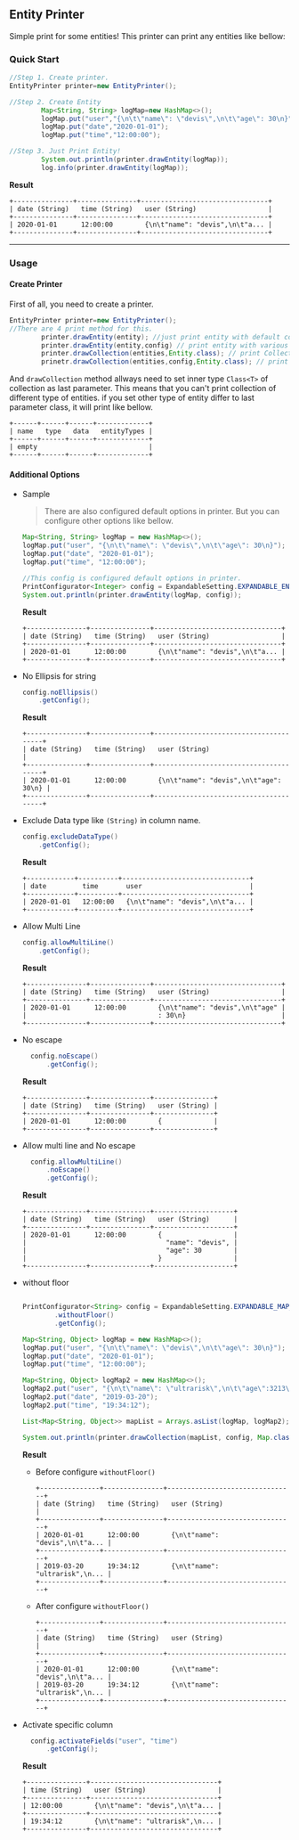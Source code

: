 ## Entity Printer

Simple print for some entities!
This printer can print any entities like bellow:

### Quick Start

```java
//Step 1. Create printer.
EntityPrinter printer=new EntityPrinter();

//Step 2. Create Entity
        Map<String, String> logMap=new HashMap<>();
        logMap.put("user","{\n\t\"name\": \"devis\",\n\t\"age\": 30\n}");
        logMap.put("date","2020-01-01");
        logMap.put("time","12:00:00");

//Step 3. Just Print Entity!
        System.out.println(printer.drawEntity(logMap));
        log.info(printer.drawEntity(logMap));
```

**Result**

```
+---------------+---------------+--------------------------------+
| date (String)   time (String)   user (String)                  |
+---------------+---------------+--------------------------------+
| 2020-01-01      12:00:00        {\n\t"name": "devis",\n\t"a... |
+---------------+---------------+--------------------------------+
```

___

### Usage

#### Create Printer

First of all, you need to create a printer.

```java
EntityPrinter printer=new EntityPrinter();
//There are 4 print method for this.
        printer.drawEntity(entity); //just print entity with default configured.
        printer.drawEntity(entity,config) // print entity with various options. 
        printer.drawCollection(entities,Entity.class); // print Collection<Entity> with default configured.
        prinetr.drawCollection(entities,config,Entity.class); // print Collection<Entity> with various options.
```

And `drawCollection` method allways need to set inner type `Class<T>` of collection as last parameter.
This means that you can't print collection of different type of entities.
if you set other type of entity differ to last parameter class, it will print like bellow.

```
+------+------+------+-------------+
| name   type   data   entityTypes |
+------+------+------+-------------+
| empty                            |
+------+------+------+-------------+
```

#### Additional Options

* Sample
  > There are also configured default options in printer. But you can configure other options like bellow.

    ```java
    Map<String, String> logMap = new HashMap<>();
    logMap.put("user", "{\n\t\"name\": \"devis\",\n\t\"age\": 30\n}");
    logMap.put("date", "2020-01-01");
    logMap.put("time", "12:00:00");
    
    //This config is configured default options in printer.
    PrintConfigurator<Integer> config = ExpandableSetting.EXPANDABLE_ENTITY_SETTING.getConfig();
    System.out.println(printer.drawEntity(logMap, config));
    ```

  **Result**
  ```
  +---------------+---------------+--------------------------------+
  | date (String)   time (String)   user (String)                  |
  +---------------+---------------+--------------------------------+
  | 2020-01-01      12:00:00        {\n\t"name": "devis",\n\t"a... |
  +---------------+---------------+--------------------------------+
  ```

* No Ellipsis for string
    ```java
    config.noEllipsis()
        .getConfig();
    ```

  **Result**
    ```
    +---------------+---------------+---------------------------------------+
    | date (String)   time (String)   user (String)                         |
    +---------------+---------------+---------------------------------------+
    | 2020-01-01      12:00:00        {\n\t"name": "devis",\n\t"age": 30\n} |
    +---------------+---------------+---------------------------------------+
    ```

* Exclude Data type like `(String)` in column name.
    ```java
    config.excludeDataType()
        .getConfig();
    ```

  **Result**
    ```
    +------------+----------+--------------------------------+
    | date         time       user                           |
    +------------+----------+--------------------------------+
    | 2020-01-01   12:00:00   {\n\t"name": "devis",\n\t"a... |
    +------------+----------+--------------------------------+
    ```

* Allow Multi Line
  ```java
  config.allowMultiLine()
      .getConfig();
  ```

  **Result**
  ```
  +---------------+---------------+--------------------------------+
  | date (String)   time (String)   user (String)                  |
  +---------------+---------------+--------------------------------+
  | 2020-01-01      12:00:00        {\n\t"name": "devis",\n\t"age" |
  |                                 : 30\n}                        |
  +---------------+---------------+--------------------------------+
  ```

* No escape
  ```java
    config.noEscape()
        .getConfig();
    ```

  **Result**
  ```
  +---------------+---------------+---------------+
  | date (String)   time (String)   user (String) |
  +---------------+---------------+---------------+
  | 2020-01-01      12:00:00        {             |
  +---------------+---------------+---------------+
  ```

* Allow multi line and No escape
  ```java
    config.allowMultiLine()
        .noEscape()
        .getConfig();
  ```
  **Result**
  ```
  +---------------+---------------+--------------------+
  | date (String)   time (String)   user (String)      |
  +---------------+---------------+--------------------+
  | 2020-01-01      12:00:00        {                  |
  |                                   "name": "devis", |
  |                                   "age": 30        |
  |                                 }                  |
  +---------------+---------------+--------------------+
  ```
* without floor
  ```java
  
  PrintConfigurator<String> config = ExpandableSetting.EXPANDABLE_MAP_SETTING
          .withoutFloor()
          .getConfig();
  
  Map<String, Object> logMap = new HashMap<>();
  logMap.put("user", "{\n\t\"name\": \"devis\",\n\t\"age\": 30\n}");
  logMap.put("date", "2020-01-01");
  logMap.put("time", "12:00:00");
  
  Map<String, Object> logMap2 = new HashMap<>();
  logMap2.put("user", "{\n\t\"name\": \"ultrarisk\",\n\t\"age\":3213\n}");
  logMap2.put("date", "2019-03-20");
  logMap2.put("time", "19:34:12");
  
  List<Map<String, Object>> mapList = Arrays.asList(logMap, logMap2);
  
  System.out.println(printer.drawCollection(mapList, config, Map.class));
  ```
  **Result**
    * Before configure `withoutFloor()`

      ```
      +---------------+---------------+--------------------------------+
      | date (String)   time (String)   user (String)                  |
      +---------------+---------------+--------------------------------+
      | 2020-01-01      12:00:00        {\n\t"name": "devis",\n\t"a... |
      +---------------+---------------+--------------------------------+
      | 2019-03-20      19:34:12        {\n\t"name": "ultrarisk",\n... |
      +---------------+---------------+--------------------------------+   
      ```
    * After configure `withoutFloor()`
      ```
      +---------------+---------------+--------------------------------+
      | date (String)   time (String)   user (String)                  |
      +---------------+---------------+--------------------------------+
      | 2020-01-01      12:00:00        {\n\t"name": "devis",\n\t"a... |
      | 2019-03-20      19:34:12        {\n\t"name": "ultrarisk",\n... |
      +---------------+---------------+--------------------------------+
      ```

* Activate specific column
  ```java
    config.activateFields("user", "time")
        .getConfig();
  ```
  **Result**
  ```
  +---------------+--------------------------------+
  | time (String)   user (String)                  |
  +---------------+--------------------------------+
  | 12:00:00        {\n\t"name": "devis",\n\t"a... |
  +---------------+--------------------------------+
  | 19:34:12        {\n\t"name": "ultrarisk",\n... |
  +---------------+--------------------------------+
  ```